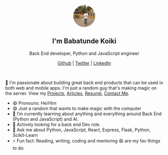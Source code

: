 <p align="center">
  <img src="./dp.jpg" style="border-radius: 50px;" width="70" />  
  <h2 align="center">I'm Babatunde Koiki</h2>
  <p align="center"> Back End developer, Python and JavaScript engineer</p>
</p>

<p align="center">
  <a href="https://github.com/Babatunde13">Github</a> | 
  <a href="https://twitter.com/bkoiki950">Twitter</a> |
  <a href="https://linkedin.com/in/babatunde-koiki-2002">LinkedIn</a>
</p>

<br />

💫 I'm passionate about building great back end products that can be used in both web and mobile apps. I'm just a random guy that's making magic on the server. View my [Projects](https://github.com/Babatunde13), [Articles](https://medium.com/@bkoiki950), [Resumé](https://drive.google.com/file/d/1i_77_kUFB6m0qoiEGgVTyd3IjEa0omvz/view?usp=sharing), <a href="mailto: koikibabatunde14@gmail.com">Contact Me</a>.

- 😄 Pronouns: He/Him
- 😄 Just a random that wants to make magic with the computer
- 🌱 I’m currently learning about anything and everything around Back End (Python and JavaScript) and AI.
- 🤔 Actively looking for a back end Dev role.
- 💬 Ask me about Python, JavaScript, React, Express, Flask, Python, Scikit-Learn
- ⚡ Fun fact: Reading, writing, coding and mentoring 😄  are my fav things to do.
